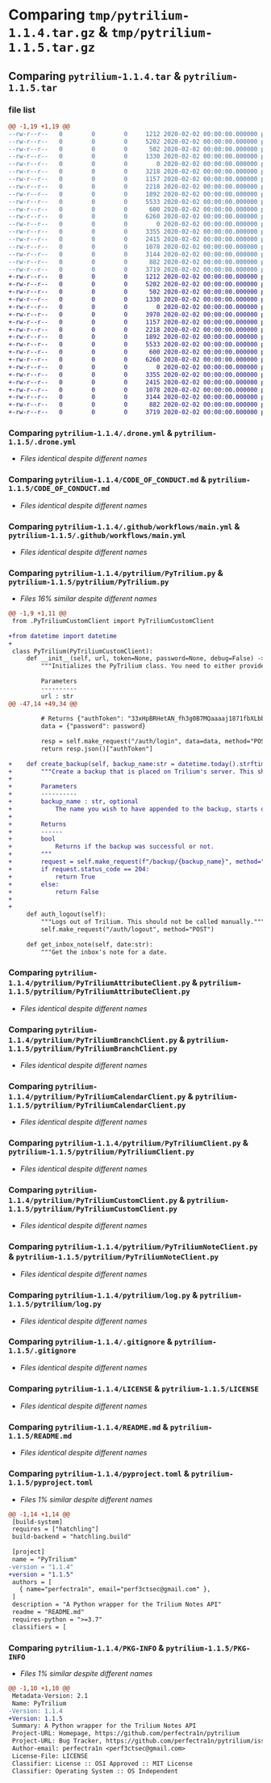# Comparing `tmp/pytrilium-1.1.4.tar.gz` & `tmp/pytrilium-1.1.5.tar.gz`

## Comparing `pytrilium-1.1.4.tar` & `pytrilium-1.1.5.tar`

### file list

```diff
@@ -1,19 +1,19 @@
--rw-r--r--   0        0        0     1212 2020-02-02 00:00:00.000000 pytrilium-1.1.4/.drone.yml
--rw-r--r--   0        0        0     5202 2020-02-02 00:00:00.000000 pytrilium-1.1.4/CODE_OF_CONDUCT.md
--rw-r--r--   0        0        0      502 2020-02-02 00:00:00.000000 pytrilium-1.1.4/.github/dependabot.yml
--rw-r--r--   0        0        0     1330 2020-02-02 00:00:00.000000 pytrilium-1.1.4/.github/workflows/main.yml
--rw-r--r--   0        0        0        0 2020-02-02 00:00:00.000000 pytrilium-1.1.4/logs/.gitkeep
--rw-r--r--   0        0        0     3218 2020-02-02 00:00:00.000000 pytrilium-1.1.4/pytrilium/PyTrilium.py
--rw-r--r--   0        0        0     1157 2020-02-02 00:00:00.000000 pytrilium-1.1.4/pytrilium/PyTriliumAttributeClient.py
--rw-r--r--   0        0        0     2218 2020-02-02 00:00:00.000000 pytrilium-1.1.4/pytrilium/PyTriliumBranchClient.py
--rw-r--r--   0        0        0     1892 2020-02-02 00:00:00.000000 pytrilium-1.1.4/pytrilium/PyTriliumCalendarClient.py
--rw-r--r--   0        0        0     5533 2020-02-02 00:00:00.000000 pytrilium-1.1.4/pytrilium/PyTriliumClient.py
--rw-r--r--   0        0        0      600 2020-02-02 00:00:00.000000 pytrilium-1.1.4/pytrilium/PyTriliumCustomClient.py
--rw-r--r--   0        0        0     6260 2020-02-02 00:00:00.000000 pytrilium-1.1.4/pytrilium/PyTriliumNoteClient.py
--rw-r--r--   0        0        0        0 2020-02-02 00:00:00.000000 pytrilium-1.1.4/pytrilium/__init__.py
--rw-r--r--   0        0        0     3355 2020-02-02 00:00:00.000000 pytrilium-1.1.4/pytrilium/log.py
--rw-r--r--   0        0        0     2415 2020-02-02 00:00:00.000000 pytrilium-1.1.4/.gitignore
--rw-r--r--   0        0        0     1078 2020-02-02 00:00:00.000000 pytrilium-1.1.4/LICENSE
--rw-r--r--   0        0        0     3144 2020-02-02 00:00:00.000000 pytrilium-1.1.4/README.md
--rw-r--r--   0        0        0      882 2020-02-02 00:00:00.000000 pytrilium-1.1.4/pyproject.toml
--rw-r--r--   0        0        0     3719 2020-02-02 00:00:00.000000 pytrilium-1.1.4/PKG-INFO
+-rw-r--r--   0        0        0     1212 2020-02-02 00:00:00.000000 pytrilium-1.1.5/.drone.yml
+-rw-r--r--   0        0        0     5202 2020-02-02 00:00:00.000000 pytrilium-1.1.5/CODE_OF_CONDUCT.md
+-rw-r--r--   0        0        0      502 2020-02-02 00:00:00.000000 pytrilium-1.1.5/.github/dependabot.yml
+-rw-r--r--   0        0        0     1330 2020-02-02 00:00:00.000000 pytrilium-1.1.5/.github/workflows/main.yml
+-rw-r--r--   0        0        0        0 2020-02-02 00:00:00.000000 pytrilium-1.1.5/logs/.gitkeep
+-rw-r--r--   0        0        0     3970 2020-02-02 00:00:00.000000 pytrilium-1.1.5/pytrilium/PyTrilium.py
+-rw-r--r--   0        0        0     1157 2020-02-02 00:00:00.000000 pytrilium-1.1.5/pytrilium/PyTriliumAttributeClient.py
+-rw-r--r--   0        0        0     2218 2020-02-02 00:00:00.000000 pytrilium-1.1.5/pytrilium/PyTriliumBranchClient.py
+-rw-r--r--   0        0        0     1892 2020-02-02 00:00:00.000000 pytrilium-1.1.5/pytrilium/PyTriliumCalendarClient.py
+-rw-r--r--   0        0        0     5533 2020-02-02 00:00:00.000000 pytrilium-1.1.5/pytrilium/PyTriliumClient.py
+-rw-r--r--   0        0        0      600 2020-02-02 00:00:00.000000 pytrilium-1.1.5/pytrilium/PyTriliumCustomClient.py
+-rw-r--r--   0        0        0     6260 2020-02-02 00:00:00.000000 pytrilium-1.1.5/pytrilium/PyTriliumNoteClient.py
+-rw-r--r--   0        0        0        0 2020-02-02 00:00:00.000000 pytrilium-1.1.5/pytrilium/__init__.py
+-rw-r--r--   0        0        0     3355 2020-02-02 00:00:00.000000 pytrilium-1.1.5/pytrilium/log.py
+-rw-r--r--   0        0        0     2415 2020-02-02 00:00:00.000000 pytrilium-1.1.5/.gitignore
+-rw-r--r--   0        0        0     1078 2020-02-02 00:00:00.000000 pytrilium-1.1.5/LICENSE
+-rw-r--r--   0        0        0     3144 2020-02-02 00:00:00.000000 pytrilium-1.1.5/README.md
+-rw-r--r--   0        0        0      882 2020-02-02 00:00:00.000000 pytrilium-1.1.5/pyproject.toml
+-rw-r--r--   0        0        0     3719 2020-02-02 00:00:00.000000 pytrilium-1.1.5/PKG-INFO
```

### Comparing `pytrilium-1.1.4/.drone.yml` & `pytrilium-1.1.5/.drone.yml`

 * *Files identical despite different names*

### Comparing `pytrilium-1.1.4/CODE_OF_CONDUCT.md` & `pytrilium-1.1.5/CODE_OF_CONDUCT.md`

 * *Files identical despite different names*

### Comparing `pytrilium-1.1.4/.github/workflows/main.yml` & `pytrilium-1.1.5/.github/workflows/main.yml`

 * *Files identical despite different names*

### Comparing `pytrilium-1.1.4/pytrilium/PyTrilium.py` & `pytrilium-1.1.5/pytrilium/PyTrilium.py`

 * *Files 16% similar despite different names*

```diff
@@ -1,9 +1,11 @@
 from .PyTriliumCustomClient import PyTriliumCustomClient
 
+from datetime import datetime
+
 class PyTrilium(PyTriliumCustomClient):
     def __init__(self, url, token=None, password=None, debug=False) -> None:
         """Initializes the PyTrilium class. You need to either provide an ETAPI token OR a password (which will then be used to generate an ETAPI token).
 
         Parameters
         ----------
         url : str
@@ -47,14 +49,34 @@
 
         # Returns {"authToken": "33xHpBRHetAN_fh3g0B7MQaaaaj1871fbXLbbK4JAT06GGmZOSwet56M="}
         data = {"password": password}
 
         resp = self.make_request("/auth/login", data=data, method="POST")
         return resp.json()["authToken"]
     
+    def create_backup(self, backup_name:str = datetime.today().strftime("%m_%d_%Y")) -> bool:
+        """Create a backup that is placed on Trilium's server. This should not be called manually.
+
+        Parameters
+        ----------
+        backup_name : str, optional
+            The name you wish to have appended to the backup, starts out with `backup-<name>.db`, by default datetime.today().strftime("%m_%d_%Y")
+
+        Returns
+        ------
+        bool
+            Returns if the backup was successful or not.
+        """
+        request = self.make_request(f"/backup/{backup_name}", method="PUT")
+        if request.status_code == 204:
+            return True
+        else:
+            return False
+        
+    
     def auth_logout(self):
         """Logs out of Trilium. This should not be called manually."""
         self.make_request("/auth/logout", method="POST")
 
     def get_inbox_note(self, date:str):
         """Get the inbox's note for a date.
```

### Comparing `pytrilium-1.1.4/pytrilium/PyTriliumAttributeClient.py` & `pytrilium-1.1.5/pytrilium/PyTriliumAttributeClient.py`

 * *Files identical despite different names*

### Comparing `pytrilium-1.1.4/pytrilium/PyTriliumBranchClient.py` & `pytrilium-1.1.5/pytrilium/PyTriliumBranchClient.py`

 * *Files identical despite different names*

### Comparing `pytrilium-1.1.4/pytrilium/PyTriliumCalendarClient.py` & `pytrilium-1.1.5/pytrilium/PyTriliumCalendarClient.py`

 * *Files identical despite different names*

### Comparing `pytrilium-1.1.4/pytrilium/PyTriliumClient.py` & `pytrilium-1.1.5/pytrilium/PyTriliumClient.py`

 * *Files identical despite different names*

### Comparing `pytrilium-1.1.4/pytrilium/PyTriliumCustomClient.py` & `pytrilium-1.1.5/pytrilium/PyTriliumCustomClient.py`

 * *Files identical despite different names*

### Comparing `pytrilium-1.1.4/pytrilium/PyTriliumNoteClient.py` & `pytrilium-1.1.5/pytrilium/PyTriliumNoteClient.py`

 * *Files identical despite different names*

### Comparing `pytrilium-1.1.4/pytrilium/log.py` & `pytrilium-1.1.5/pytrilium/log.py`

 * *Files identical despite different names*

### Comparing `pytrilium-1.1.4/.gitignore` & `pytrilium-1.1.5/.gitignore`

 * *Files identical despite different names*

### Comparing `pytrilium-1.1.4/LICENSE` & `pytrilium-1.1.5/LICENSE`

 * *Files identical despite different names*

### Comparing `pytrilium-1.1.4/README.md` & `pytrilium-1.1.5/README.md`

 * *Files identical despite different names*

### Comparing `pytrilium-1.1.4/pyproject.toml` & `pytrilium-1.1.5/pyproject.toml`

 * *Files 1% similar despite different names*

```diff
@@ -1,14 +1,14 @@
 [build-system]
 requires = ["hatchling"]
 build-backend = "hatchling.build"
 
 [project]
 name = "PyTrilium"
-version = "1.1.4"
+version = "1.1.5"
 authors = [
   { name="perfectra1n", email="perf3ctsec@gmail.com" },
 ]
 description = "A Python wrapper for the Trilium Notes API"
 readme = "README.md"
 requires-python = ">=3.7"
 classifiers = [
```

### Comparing `pytrilium-1.1.4/PKG-INFO` & `pytrilium-1.1.5/PKG-INFO`

 * *Files 1% similar despite different names*

```diff
@@ -1,10 +1,10 @@
 Metadata-Version: 2.1
 Name: PyTrilium
-Version: 1.1.4
+Version: 1.1.5
 Summary: A Python wrapper for the Trilium Notes API
 Project-URL: Homepage, https://github.com/perfectra1n/pytrilium
 Project-URL: Bug Tracker, https://github.com/perfectra1n/pytrilium/issues
 Author-email: perfectra1n <perf3ctsec@gmail.com>
 License-File: LICENSE
 Classifier: License :: OSI Approved :: MIT License
 Classifier: Operating System :: OS Independent
```

